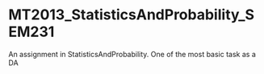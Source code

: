 # MT2013_StatisticsAndProbability_SEM231
An assignment in StatisticsAndProbability. One of the most basic task as a DA
